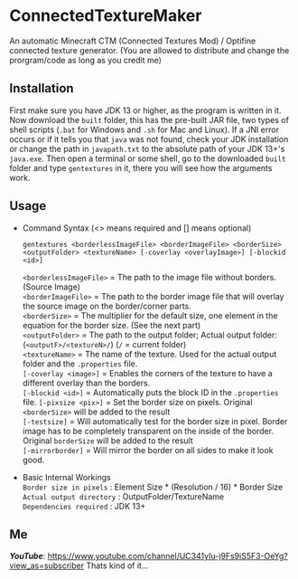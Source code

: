 # ConnectedTextureMaker
An automatic Minecraft CTM (Connected Textures Mod) / Optifine connected texture generator.
(You  are allowed to distribute and change the prorgram/code as long as you credit me)

## Installation
First make sure you have JDK 13 or higher, as the program is written in it. 
Now download the `built` folder, this has the pre-built JAR
file, two types of shell scripts (`.bat` for Windows and `.sh` for Mac and Linux). If a JNI error occurs or if it tells you that `java` was not found, check your JDK installation
or change the path in `javapath.txt` to the absolute path of your JDK 13+'s `java.exe`. Then open a terminal or some shell, go to the downloaded `built` folder 
and type `gentextures` in it, there you will see how the arguments work.

## Usage
 - Command Syntax
   (<> means required and [] means optional)
   
   `gentextures <borderlessImageFile> <borderImageFile> <borderSize> <outputFolder> <textureName> [-coverlay <overlayImage>] [-blockid <id>]`
    
    `<borderlessImageFile>` = The path to the image file without borders. (Source Image)  
    `<borderImageFile>` = The path to the border image file that will overlay the source image on the border/corner parts.  
    `<borderSize>` = The multiplier for the default size, one element in the equation for the border size. (See the next part)  
    `<outputFolder>` = The path to the output folder; Actual output folder: (`<outputF>/<textureN>/`) (`/` = current folder)  
    `<textureName>` = The name of the texture. Used for the actual output folder and the `.properties` file.  
    `[-coverlay <image>]` = Enables the corners of the texture to have a different overlay than the borders.    
    `[-blockid <id>]` = Automatically puts the block ID in the `.properties` file.
    `[-pixsize <pix>]` = Set the border size on pixels. Original `<borderSize>` will be added to the result  
    `[-testsize]` = Will automatically test for the border size in pixel. Border image has to be completely transparent on the inside of the border. Original `borderSize` will            be added to the result  
    `[-mirrorborder]` = Will mirror the border on all sides to make it look good.  
  - Basic Internal Workings  
    `Border size in pixels` : Element Size * (Resolution / 16) * Border Size  
    `Actual output directory` : OutputFolder/TextureName  
    `Dependencies required` : JDK 13+  

## Me
***YouTube***: https://www.youtube.com/channel/UC341yIu-j9Fs9iS5F3-OeYg?view_as=subscriber
Thats kind of it...
